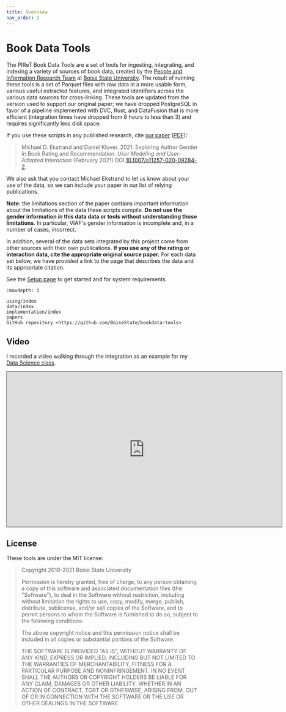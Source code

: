 ```yaml
---
title: Overview
nav_order: 1
---
```


# Book Data Tools

The PIReT Book Data Tools are a set of tools for ingesting, integrating, and indexing a variety of
sources of book data, created by the [People and Information Research Team](https://piret.info) at
[Boise State University](https://boisestate.edu).  The result of running these tools is a set of
Parquet files with raw data in a more usable form, various useful extracted features, and integrated
identifiers across the various data sources for cross-linking.  These tools are updated from the
version used to support our original paper; we have dropped PostgreSQL in favor of a pipeline
implemented with DVC, Rust, and DataFusion that is more efficient (integration times have dropped
from 8 hours to less than 3) and requires significantly less disk space.

If you use these scripts in any published research, cite [our paper][paper] ([PDF][]):

[paper]: https://md.ekstrandom.net/pubs/bag-extended
[PDF]: https://md.ekstrandom.net/pubs/bag2-preprint.pdf

> Michael D. Ekstrand and Daniel Kluver. 2021. Exploring Author Gender in Book Rating and Recommendation. <cite>User Modeling and User-Adapted Interaction</cite> (February 2021) DOI:[10.1007/s11257-020-09284-2](https://doi.org/10.1007/s11257-020-09284-2).

We also ask that you contact Michael Ekstrand to let us know about your use of the data, so we can
include your paper in our list of relying publications.

**Note:** the limitations section of the paper contains important information about
the limitations of the data these scripts compile.  **Do not use the gender information
in this data data or tools without understanding those limitations**.  In particular,
VIAF's gender information is incomplete and, in a number of cases, incorrect.

In addition, several of the data sets integrated by this project come from other sources
with their own publications.  **If you use any of the rating or interaction data, cite the
appropriate original source paper.**  For each data set below, we have provided a link to the
page that describes the data and its appropriate citation.

See the [Setup page](using/setup.md) to get started and for system requirements.

```{toctree}
:maxdepth: 1

using/index
data/index
implementation/index
papers
GitHub repository <https://github.com/BoiseState/bookdata-tools>
```

## Video

I recorded a video walking through the integration as an example for my [Data Science class](httsp://cs533.ekstrandom.net).

<iframe src="https://boisestate.hosted.panopto.com/Panopto/Pages/Embed.aspx?id=3ddd5f50-f4bf-4c27-94fb-ac4a0042ab0b&autoplay=false&offerviewer=true&showtitle=true&showbrand=false&start=0&interactivity=all" height="405" width="720" style="border: 1px solid #464646;" allowfullscreen allow="autoplay"></iframe>

## License

These tools are under the MIT license:

> Copyright 2019-2021 Boise State University
>
> Permission is hereby granted, free of charge, to any person obtaining a copy of
> this software and associated documentation files (the "Software"), to deal in
> the Software without restriction, including without limitation the rights to
> use, copy, modify, merge, publish, distribute, sublicense, and/or sell copies of
> the Software, and to permit persons to whom the Software is furnished to do so,
> subject to the following conditions:
>
> The above copyright notice and this permission notice shall be included in all
> copies or substantial portions of the Software.
>
> THE SOFTWARE IS PROVIDED "AS IS", WITHOUT WARRANTY OF ANY KIND, EXPRESS OR
> IMPLIED, INCLUDING BUT NOT LIMITED TO THE WARRANTIES OF MERCHANTABILITY, FITNESS
> FOR A PARTICULAR PURPOSE AND NONINFRINGEMENT. IN NO EVENT SHALL THE AUTHORS OR
> COPYRIGHT HOLDERS BE LIABLE FOR ANY CLAIM, DAMAGES OR OTHER LIABILITY, WHETHER
> IN AN ACTION OF CONTRACT, TORT OR OTHERWISE, ARISING FROM, OUT OF OR IN
> CONNECTION WITH THE SOFTWARE OR THE USE OR OTHER DEALINGS IN THE SOFTWARE.
